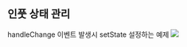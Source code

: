 ## 인풋 상태 관리

handleChange 이벤트 발생시 setState 설정하는 예제
![](https://user-images.githubusercontent.com/18229419/62003531-636cfe00-b153-11e9-8c6b-692847984be6.png)

